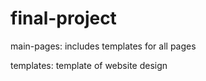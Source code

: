 # final-project

main-pages: includes templates for all pages

templates: template of website design
